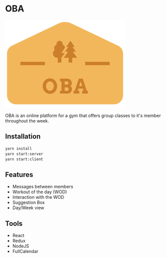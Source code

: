# OBA

![OBA Logo](/src/OBA.PNG)

OBA is an online platform for a gym that offers group classes to it's member throughout the week.

## Installation

```bash
yarn install
yarn start:server
yarn start:client
```

## Features

- Messages between members
- Workout of the day (WOD)
- Interaction with the WOD
- Suggestion Box
- Day/Week view

## Tools

- React
- Redux
- NodeJS
- FullCalendar